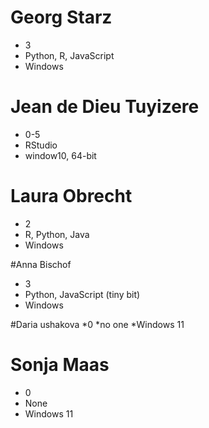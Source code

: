# Georg Starz
* 3
* Python, R, JavaScript
* Windows

# Jean de Dieu Tuyizere
* 0-5
* RStudio
* window10, 64-bit

# Laura Obrecht
* 2
* R, Python, Java
* Windows

#Anna Bischof
* 3
* Python, JavaScript (tiny bit)
* Windows

#Daria ushakova
*0
*no one
*Windows 11

# Sonja Maas
* 0
* None
* Windows 11
